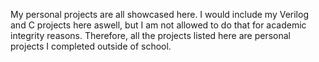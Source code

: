 My personal projects are all showcased here. 
I would include my Verilog and C projects here aswell, but I am not allowed to do that for academic integrity reasons.
Therefore, all the projects listed here are personal projects I completed outside of school.
